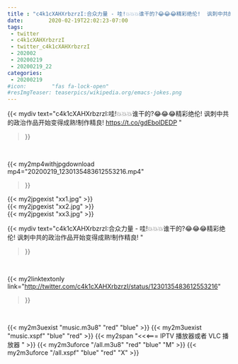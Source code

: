 ```yaml
---
title : "c4k1cXAHXrbzrzI:合众力量 - 哇!💥💥💥谁干的?😂😂😂精彩绝伦!  讽刺中共的政治作品开始变得成熟!制作精良! "
date:        2020-02-19T22:02:23-07:00
tags:
 - twitter
 - c4k1cXAHXrbzrzI
 - twitter_c4k1cXAHXrbzrzI
 - 202002
 - 20200219
 - 20200219_22
categories:
 - 20200219
#icon:        "fas fa-lock-open"
#resImgTeaser: teaserpics/wikipedia.org/emacs-jokes.png
---
```


{{< mydiv text="c4k1cXAHXrbzrzI:哇!💥💥💥谁干的?😂😂😂精彩绝伦!  讽刺中共的政治作品开始变得成熟!制作精良! https://t.co/gdEbolDEDP "
>}}
<br>


{{< my2mp4withjpgdownload mp4="20200219_1230135483612553216.mp4"
>}}

{{< my2jpgexist "xx1.jpg" >}}<br>
{{< my2jpgexist "xx2.jpg" >}}<br>
{{< my2jpgexist "xx3.jpg" >}}<br>



{{< mydiv text="c4k1cXAHXrbzrzI:合众力量 - 哇!💥💥💥谁干的?😂😂😂精彩绝伦!  讽刺中共的政治作品开始变得成熟!制作精良! "
>}}
<br>

{{< my2linktextonly link="http://twitter.com/c4k1cXAHXrbzrzI/status/1230135483612553216"
>}}


<br>

{{< my2m3uexist "music.m3u8" "red"  "blue" >}} {{< my2m3uexist "music.xspf" "blue" "red"  >}} {{< my2span "<<<=== IPTV 播放器或者 VLC 播放器 " >}} {{< my2m3uforce "/all.m3u8" "red"  "blue" "M" >}} {{< my2m3uforce "/all.xspf" "blue" "red"  "X" >}} 
